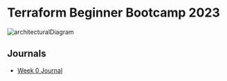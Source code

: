# Terraform Beginner Bootcamp 2023
![architecturalDiagram](https://github.com/KapakahiCoder/terraform-beginner-bootcamp-2023/assets/54635834/707a4e4f-26bd-4923-88ce-da0af253c8f3)

## Journals
- [Week 0 Journal](journal/week0.md)
  
